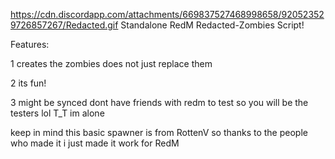 https://cdn.discordapp.com/attachments/669837527468998658/920523529726857267/Redacted.gif
Standalone RedM Redacted-Zombies Script!

Features:

1 creates the zombies does not just replace them

2 its fun!

3 might be synced dont have friends with redm to test so you will be the testers lol T_T im alone


keep in mind this basic spawner is from RottenV so thanks to the people who made it i just made it work for RedM

